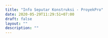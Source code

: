 ```yaml
---
title: "Info Seputar Konstruksi - ProyekPro"
date: 2020-05-29T11:29:51+07:00
draft: false
layout: ""
description: ""
---
```


